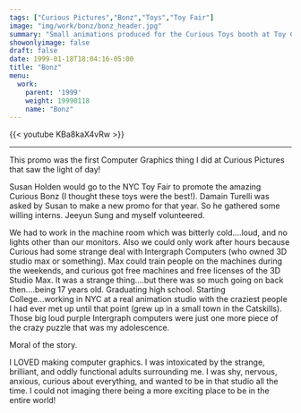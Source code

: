 ```yaml
---
tags: ["Curious Pictures","Bonz","Toys","Toy Fair"]
image: "img/work/bonz/bonz_header.jpg"
summary: "Small animations produced for the Curious Toys booth at Toy Con in NYC."
showonlyimage: false
draft: false
date: 1999-01-18T18:04:16-05:00
title: "Bonz"
menu:
  work:
    parent: '1999'
    weight: 19990118
    name: "Bonz"
---
```


{{< youtube KBa8kaX4vRw >}}

---


This promo was the first Computer Graphics thing I did at Curious Pictures that saw the light of day!

Susan Holden would go to the NYC Toy Fair to promote the amazing Curious Bonz (I thought these toys were the best!). Damain Turelli was asked by Susan to make a new promo for that year. So he gathered some willing interns. Jeeyun Sung and myself volunteered.

We had to work in the machine room which was bitterly cold....loud, and no lights other than our monitors. Also we could only work after hours because Curious had some strange deal with Intergraph Computers (who owned 3D studio max or something). Max could train people on the machines during the weekends, and curious got free machines and free licenses of the 3D Studio Max. It was a strange thing....but there was so much going on back then....being 17 years old. Graduating high school. Starting College...working in NYC at a real animation studio with the craziest people I had ever met up until that point (grew up in a small town in the Catskills). Those big loud purple Intergraph computers were just one more piece of the crazy puzzle that was my adolescence.

Moral of the story.

I LOVED making computer graphics. I was intoxicated by the strange, brilliant, and oddly functional adults surrounding me. I was shy, nervous, anxious, curious about everything, and wanted to be in that studio all the time. I could not imaging there being a more exciting place to be in the entire world!
